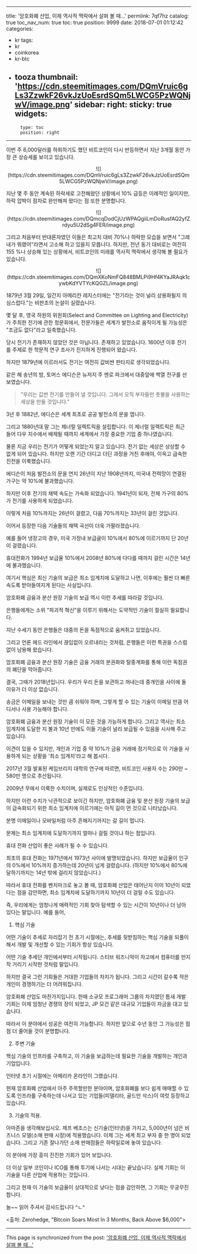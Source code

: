 
---
title: '암호화폐 산업, 이제 역사적 맥락에서 살펴 볼 때...'
permlink: 7qf7hz
catalog: true
toc_nav_num: true
toc: true
position: 9999
date: 2018-07-01 01:12:42
categories:
- kr
tags:
- kr
- coinkorea
- kr-btc
- tooza
thumbnail: 'https://cdn.steemitimages.com/DQmVruic6gLs3ZzwkF26vkJzUoEsrdSQm5LWCG5PzWQNjwV/image.png'
sidebar:
    right:
        sticky: true
widgets:
    -
        type: toc
        position: right
---


이번 주 6,000달러를 하회하기도 했던  비트코인이 다시 반등하면서 지난 3개월 동안 가장 큰 상승세를 보이고 있습니다. 

<center>
![](https://cdn.steemitimages.com/DQmVruic6gLs3ZzwkF26vkJzUoEsrdSQm5LWCG5PzWQNjwV/image.png)
</center>

지난 몇 주 동안 계속된 하락세로 고전해왔던 상황에서 10% 급등은 이례적인 일이지만, 하락 압박이 점차로 완만해져 왔다는 점 또한 분명합니다.

<center>
![](https://cdn.steemitimages.com/DQmcqDodCjUzWPAQgiiLmDoRusfAQ2yfZrdyu5U2dSg4FER/image.png)
</center>

그리고 처음부터 반대론자였던 이들은 최고치 대비 70%나 하락한 모습을 보면서 "그래 내가 뭐랬어"라면서 고소해 하고 있을지 모릅니다. 하지만, 전년 동기 대비로는 여전히 155 %나 상승해 있는 상황에서, 비트코인의 미래를 역사적 맥락에서 생각해 볼 필요가 있습니다. 

<center>
![](https://cdn.steemitimages.com/DQmXKoNmFQ848BMLPi9Hf4KYaJRAqk1cywbKdYVTYcKQGZL/image.png)
</center>

1879년 3월 29일, 일간지 아메리칸 레지스터에는 "전기라는 것이 널리 상용화될지 의심스럽다."는 비판조의 논설이 실렸습니다.

몇 달 후, 영국 하원의 위원회(Select and Committee on Lighting and Electricity)가 주최한 전기에 관한 청문회에서, 전문가들은 세계가 발전소로 움직이게 될 가능성은 "조금도 없다"라고 일축했습니다. 

당시 전기가 존재하지 않았던 것은 아닙니다. 존재하고 있었습니다. 1600년 이후 전기를 주제로 한 학문적 연구 조사가 진지하게 진행되어 왔습니다.

하지만 1879년에 이르러서도 전기는 여전히 값비싼 판타지로 생각되었습니다.

같은 해 송년의 밤, 토머스 에디슨은 뉴저지 주 멘로 파크에서 대중앞에 백열 전구를 선보였습니다.

>"우리는 값싼 전기를 만들어 낼 것입니다. 그래서 오직 부자들만 춧불을 사용하는 세상을 만들 것입니다."

3년 후 1882년, 에디슨은 세계 최초로 공공 발전소의 문을 엽니다.

그리고 1880년대 말 그는 제너럴 일렉트릭을 설립합니다. 이 제너럴 일렉트릭은 최근 들어 다우 지수에서 배제될 때까지 세계에서 가장 중요한 기업 중 하나였습니다.

물론 지금 우리는 전기가 어떻게 되었는지 알고 있습니다. 전기 없는 세상은 상상할 수 없게 되어 있습니다.  하지만 오랜 기간 더디고 더딘 과정을 거친 후에야, 이윽고 급속한 진전을 이룩했습니다.

에디슨이 처음 발전소의 문을 연지 26년이 지난 1908년까지, 미국내 전력망이 연결된 가구는 약 10%에 불과했습니다. 

하지만 이후 전기의 채택 속도는 가속화 되었습니다. 1941년이 되자, 전체 가구의 80%가 전기를 사용하게 되었습니다. 

이렇게  처음 10%까지는 26년이 걸렸고, 다음 70%까지는 33년이 걸린 것입니다.

이어서 등장한 다음 기술들의 채택 곡선이 더욱 가팔라졌습니다.

예를 들어 냉장고의 경우, 미국 가정내 보급귤이 10%에서 80%에 이르기까지 단 20년이 걸렸습니다. 

휴대전화가 1994년 보급율 10%에서 2008년 80%에 다다를 때까지 걸린 시간은 14년에 불과했습니다. 

여기서 핵심은  최신 기술의 보급은 최소 임계치에 도달하고 나면, 이후에는 훨씬 더 빠른 속도록 받아들여지게 된다는 사실입니다.

암호화폐 금융과 분산 원장 기술의 보급 역시 이런 추세를 따라갈 것입니다.

은행들에게는 소위 "파괴적 혁신"을 이루기 위해서는 도약적인 기술이 절실히 필요합니다.

지난 수세기 동안 은행들은 대중의 돈을 독점적으로 움켜쥐고 있었습니다.

그리고 언론 헤드 라인에서 끊임없이 오르내리는 것처럼, 은행들은 이런 특권을 스스럼없이 남용해 왔습니다. 

암호화폐 금융과 분산 원장 기술은 금융 거래의 분권화와 탈중계화를 통해 이런 독점권의 폐단을 막아줍니다.

결국, 그때가 2018년입니다. 우리가 우리 돈을 보관하고 꺼내는데 중개인을 사이에 둘 이유가 더 이상 없습니다.

송금은 이메일을 보내는 것만 큼 쉬워야 하며, 그렇게 할 수 있는 기술이 이메일 만큼 어디서나 사용 가능해야 합니다.

암호화폐 금융과 분산 원장 기술이 이 모든 것을 가능하게 합니다. 그리고 역사는 최소 임계치에 도달한 지 불과 10년 만에도 이들 기술이 널리 보급될 수 있음을 시사해 주고 있습니다.

이견이 있을 수 있지만, 개인과 기업 중 약 10%가 금융 거래에 정기적으로 이 기술을 사용하게 되는 상황을 '최소 임계치'라고 해 봅시다.

2017년 3월 발표된 케임브리지 대학의 연구에 따르면, 비트코인 사용자 수는 290만 ~ 580만 명으로 추산됩니다.

2009년 무에서 이룩한 수치이며, 실제로도 인상적인 수준입니다.

하지만 이런 수치가 낙관적으로 보이긴 하지만, 암호화폐 금융 및 분산 원장 기술의 보급이 급속화되기 위한 최소 임계치에 이르기에는 아직 길이 먼 것으로 나타났습니다.

분명 이메일이나 모바일처럼 아주 흔해지기까지는 갈 길이 멉니다. 

문제는 최소 임계치에 도달하기까지 얼마나 걸릴 것이냐 하는 점입니다.

휴대 전화 산업이 좋은 사례가 될 수 수 있습니다.

최초의 휴대 전화는 1971년에서 1973년 사이에 발명되었습니다.  하지만 보급율이 인구의 0%에서 10%까지 증가하는데 20년이 넘게 걸렸습니다. (하지만 10%에서 80%에 달하기까지는 14년 밖에 걸리지 않았습니다.)

따라서 휴대 전화를 벤치마크로 놓고 볼 때, 암호화폐 산업은 태어난지 이미 10년이 되었다는 점을 감안하면, 최소 임계치에 도달하기까지 10년이 더 걸릴 수도 있습니다.

즉, 우리에게는 엄청나게 매력적인 기회 찾아 탐색할 수 있는 시간이 10년이나 더 남아 있다는 말입니다. 예를 들어, 

1) 핵심 기술

어떤 기술이 추세로 자리잡기 전 초기 시절에는, 추세를 뒷받침하는 핵심 기술을 되풀이 해서 개발 및 개선할 수 있는 기회가 항상 있습니다.

어떤 기술 추세던 개인에서부터 시작됩니다. 스티브 워즈니악이 차고에서 컴퓨터를 만지작 거리기 시작한 것처럼 말입니다. 

하지만 결국 그런 기회들은 거대한 기업들의 차지가 됩니다.  그리고 시간이 갈수록 작은 개인이 경쟁하기는 더 어려워집니다.

암호화폐 산업도 마찬가지입니다. 한때 소규모 프로그래머 그룹의 차지였던 틈새 개발 기회는 이제 엄청난 경쟁의 장이 되었고, JP 모건 같은 대규모 기업들이 자금을 대고 있습니다. 

따라서 이 분야에서 성공은 여전히 가능합니다. 하지만 앞으로 수년 동안 그 가능성은 점점 더 줄어들 것이 분명합니다. 

2) 주변 기술

핵심 기술의 인프라를 구축하고, 이 기술을 보급하는데 필요한 기술을 개발하는 개인과 기업입니다. 

인터넷 초기 시절에는 아메리카 온라인이 그랬습니다. 

현재 암호화폐 산업에서 아주 주목할만한 분야이며, 암호화폐를 보다 쉽게 매매할 수 있도록 인프라를 구축하는데 나서고 있는 기업들(피델리타, 골드만 삭스)이 여럿 등장하고 있습니다. 

3) 기술의 적용.

아마존을 생각해보십시오. 제프 베조스는 신기술(인터넷)을 가지고, 5,000년이 넘은  비즈니스 모델(소매 판매 시장)에 적용했습니다. 이제 그는 세계 최고 부자 중 한 명이 되었습니다. 그리고 기존 잘나가던 소매 판매점들은 하락일로에 놓여 있습니다.

이 분야에 가장 흥미 진진한 기회가 있어 보입니다.

더 이상 일부 코인이나 ICO를 통해 투기에 나서는 시대는 끝났습니다.  실제 기회는 이 기술을 다른 산업에 적용하는 것입니다.

그리고 현재 이 기술의 보급율이 상대적으로 낮다는 점을 감안하면, 그 기회는 무궁무진합니다. 

늘~~  읽어 주셔서 감사드립니다 ^ㄴ^

<출처: Zerohedge, "Bitcoin Soars Most In 3 Months, Back Above $6,000">

- - -

This page is synchronized from the post: ['암호화폐 산업, 이제 역사적 맥락에서 살펴 볼 때...'](https://steemit.com/@pius.pius/7qf7hz)
